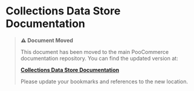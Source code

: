 # Collections Data Store Documentation

> **⚠️ Document Moved**
> 
> This document has been moved to the main PooCommerce documentation repository. You can find the updated version at:
> 
> **[Collections Data Store Documentation](https://github.com/poocommerce/poocommerce/tree/trunk/docs/block-development/reference/data-store/collections.md)**
> 
> Please update your bookmarks and references to the new location.
